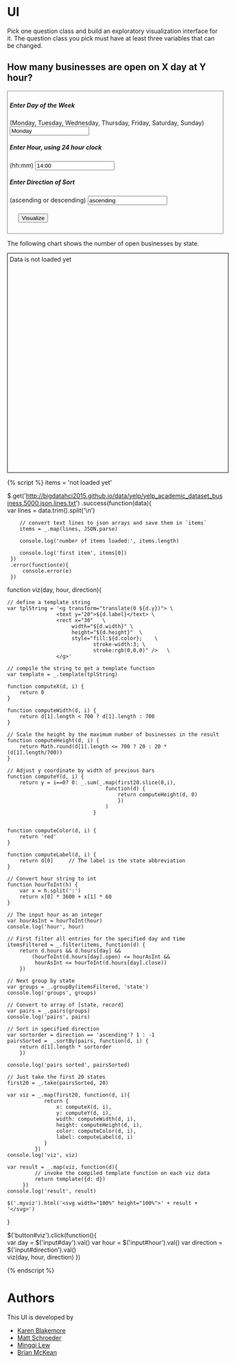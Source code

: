 # UI

Pick one question class and build an exploratory visualization interface for it.
The question class you pick must have at least three variables that can be changed.

## How many businesses are open on X day at Y hour?

<div style="border:1px grey solid; padding:5px;">
    <div><h5>Enter Day of the Week</h5> (Monday, Tuesday, Wednesday, Thursday, Friday, Saturday, Sunday)
        <input id="day" type="text" value="Monday"/>
    </div>
    <div><h5>Enter Hour, using 24 hour clock</h5> (hh:mm)
        <input id="hour" type="text" value="14:00"/>
    </div>
    <div><h5>Enter Direction of Sort</h5> (ascending or descending)
        <input id="direction" type="text" value="ascending"/>
    </div>    
    <div style="margin:20px;">
        <button id="viz">Visualize</button>
    </div>
</div>

The following chart shows the number of open businesses by state.

<div class="myviz" style="width:100%; height:500px; border: 1px black solid; padding: 5px;">
Data is not loaded yet
</div>

{% script %}
items = 'not loaded yet'

$.get('http://bigdatahci2015.github.io/data/yelp/yelp_academic_dataset_business.5000.json.lines.txt')
    .success(function(data){        
        var lines = data.trim().split('\n')

        // convert text lines to json arrays and save them in `items`
        items = _.map(lines, JSON.parse)

        console.log('number of items loaded:', items.length)

        console.log('first item', items[0])
     })
     .error(function(e){
         console.error(e)
     })

function viz(day, hour, direction){    

    // define a template string
    var tplString = '<g transform="translate(0 ${d.y})"> \
                    <text y="20">${d.label}</text> \
                    <rect x="30"   \
                         width="${d.width}" \
                         height="${d.height}"  \
                         style="fill:${d.color};    \
                                stroke-width:3; \
                                stroke:rgb(0,0,0)" />   \
                    </g>'

    // compile the string to get a template function
    var template = _.template(tplString)

    function computeX(d, i) {
        return 0
    }

    function computeWidth(d, i) {        
        return d[1].length < 700 ? d[1].length : 700
    }

    // Scale the height by the maximum number of businesses in the result
    function computeHeight(d, i) {
        return Math.round(d[1].length <= 700 ? 20 : 20 * (d[1].length/700))
    }

    // Adjust y coordinate by width of previous bars
    function computeY(d, i) {
    	return y = i==0? 0: _.sum(_.map(first20.slice(0,i), 
    								function(d) {
    									return computeHeight(d, 0)
                                    	})
                                	)
    							}
    							

    function computeColor(d, i) {
        return 'red'
    }

    function computeLabel(d, i) {
        return d[0]     // The label is the state abbreviation
    }

    // Convert hour string to int
    function hourToInt(h) {
        var x = h.split(':')
        return x[0] * 3600 + x[1] * 60
    }

    // The input hour as an integer
    var hourAsInt = hourToInt(hour)
    console.log('hour', hour)

    // First filter all entries for the specified day and time
    itemsFiltered = _.filter(items, function(d) {
        return d.hours && d.hours[day] &&
            (hourToInt(d.hours[day].open) <= hourAsInt &&
             hourAsInt <= hourToInt(d.hours[day].close))
        })

    // Next group by state
    var groups = _.groupBy(itemsFiltered, 'state')
    console.log('groups', groups)

    // Convert to array of [state, record]
    var pairs = _.pairs(groups)
    console.log('pairs', pairs)

    // Sort in specified direction
    var sortorder = direction == 'ascending'? 1 : -1
    pairsSorted = _.sortBy(pairs, function(d, i) {
        return d[1].length * sortorder
        })

    console.log('pairs sorted', pairsSorted)

    // Just take the first 20 states
    first20 = _.take(pairsSorted, 20)

    var viz = _.map(first20, function(d, i){                
                return {
                    x: computeX(d, i),
                    y: computeY(d, i),
                    width: computeWidth(d, i),
                    height: computeHeight(d, i),
                    color: computeColor(d, i),
                    label: computeLabel(d, i)
                }
             })
    console.log('viz', viz)

    var result = _.map(viz, function(d){
             // invoke the compiled template function on each viz data
             return template({d: d})
         })
    console.log('result', result)

    $('.myviz').html('<svg width="100%" height="100%">' + result + '</svg>')
}

$('button#viz').click(function(){    
    var day = $('input#day').val()
    var hour = $('input#hour').val()
    var direction = $('input#direction').val()  
    viz(day, hour, direction)
})  

{% endscript %}

# Authors

This UI is developed by
* [Karen Blakemore](https://github.com/kjblakemore)
* [Matt Schroeder](https://github.com/mattschroeder97)
* [Mingqi Lew](https://github.com/Malaokia)
* [Brian McKean](https://github.com/co-bri)
